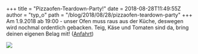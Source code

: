 +++
title = "Pizzaofen-Teardown-Party!"
date = 2018-08-28T11:49:55Z
author = "typ_o"
path = "/blog/2018/08/28/pizzaofen-teardown-party"
+++
Am 1.9.2018 ab 19:00 - unser Ofen muss raus aus der Küche, deswegen wird
nochmal ordentlich gebacken. Teig, Käse und Tomaten sind da, bring
deinen eigenen Belag mit\!
([Anfahrt](/kontakt/))

[![](https://flipdot.org/blog/uploads/pizza.serendipityThumb.JPG)](https://flipdot.org/blog/uploads/pizza.JPG)
